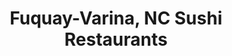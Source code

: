---
layout: city
title: Fuquay-Varina, NC Sushi Restaurants
permalink: /north-carolina/fuquay-varina/
stateAbbr: NC
stateName: North Carolina
cityName: Fuquay-Varina
---